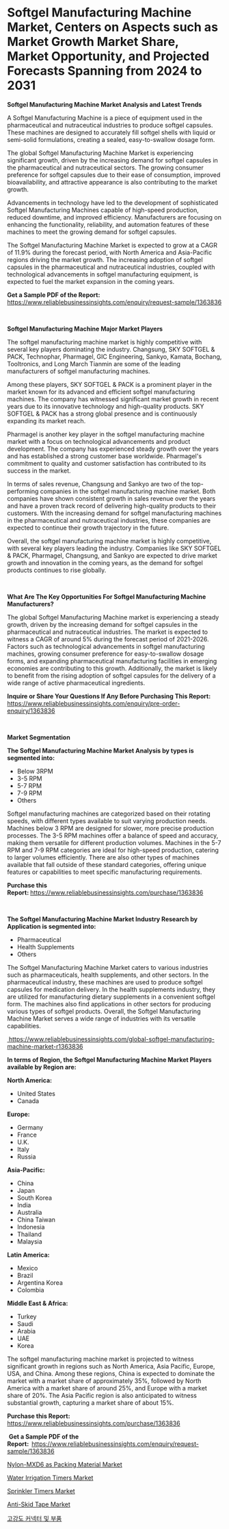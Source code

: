 <p><h1>Softgel Manufacturing Machine Market, Centers on Aspects such as Market Growth Market Share, Market Opportunity, and Projected Forecasts Spanning from 2024 to 2031</h1></p><p><strong>Softgel Manufacturing Machine Market Analysis and Latest Trends</strong></p>
<p><p>A Softgel Manufacturing Machine is a piece of equipment used in the pharmaceutical and nutraceutical industries to produce softgel capsules. These machines are designed to accurately fill softgel shells with liquid or semi-solid formulations, creating a sealed, easy-to-swallow dosage form.</p><p>The global Softgel Manufacturing Machine Market is experiencing significant growth, driven by the increasing demand for softgel capsules in the pharmaceutical and nutraceutical sectors. The growing consumer preference for softgel capsules due to their ease of consumption, improved bioavailability, and attractive appearance is also contributing to the market growth.</p><p>Advancements in technology have led to the development of sophisticated Softgel Manufacturing Machines capable of high-speed production, reduced downtime, and improved efficiency. Manufacturers are focusing on enhancing the functionality, reliability, and automation features of these machines to meet the growing demand for softgel capsules.</p><p>The Softgel Manufacturing Machine Market is expected to grow at a CAGR of 11.9% during the forecast period, with North America and Asia-Pacific regions driving the market growth. The increasing adoption of softgel capsules in the pharmaceutical and nutraceutical industries, coupled with technological advancements in softgel manufacturing equipment, is expected to fuel the market expansion in the coming years.</p></p>
<p><strong>Get a Sample PDF of the Report:&nbsp;</strong> <a href="https://www.reliablebusinessinsights.com/enquiry/request-sample/1363836">https://www.reliablebusinessinsights.com/enquiry/request-sample/1363836</a></p>
<p>&nbsp;</p>
<p><strong>Softgel Manufacturing Machine Major Market Players</strong></p>
<p><p>The softgel manufacturing machine market is highly competitive with several key players dominating the industry. Changsung, SKY SOFTGEL & PACK, Technophar, Pharmagel, GIC Engineering, Sankyo, Kamata, Bochang, Tooltronics, and Long March Tianmin are some of the leading manufacturers of softgel manufacturing machines.</p><p>Among these players, SKY SOFTGEL & PACK is a prominent player in the market known for its advanced and efficient softgel manufacturing machines. The company has witnessed significant market growth in recent years due to its innovative technology and high-quality products. SKY SOFTGEL & PACK has a strong global presence and is continuously expanding its market reach.</p><p>Pharmagel is another key player in the softgel manufacturing machine market with a focus on technological advancements and product development. The company has experienced steady growth over the years and has established a strong customer base worldwide. Pharmagel's commitment to quality and customer satisfaction has contributed to its success in the market.</p><p>In terms of sales revenue, Changsung and Sankyo are two of the top-performing companies in the softgel manufacturing machine market. Both companies have shown consistent growth in sales revenue over the years and have a proven track record of delivering high-quality products to their customers. With the increasing demand for softgel manufacturing machines in the pharmaceutical and nutraceutical industries, these companies are expected to continue their growth trajectory in the future.</p><p>Overall, the softgel manufacturing machine market is highly competitive, with several key players leading the industry. Companies like SKY SOFTGEL & PACK, Pharmagel, Changsung, and Sankyo are expected to drive market growth and innovation in the coming years, as the demand for softgel products continues to rise globally.</p></p>
<p>&nbsp;</p>
<p><strong>What Are The Key Opportunities For Softgel Manufacturing Machine Manufacturers?</strong></p>
<p><p>The global Softgel Manufacturing Machine market is experiencing a steady growth, driven by the increasing demand for softgel capsules in the pharmaceutical and nutraceutical industries. The market is expected to witness a CAGR of around 5% during the forecast period of 2021-2026. Factors such as technological advancements in softgel manufacturing machines, growing consumer preference for easy-to-swallow dosage forms, and expanding pharmaceutical manufacturing facilities in emerging economies are contributing to this growth. Additionally, the market is likely to benefit from the rising adoption of softgel capsules for the delivery of a wide range of active pharmaceutical ingredients.</p></p>
<p><strong>Inquire or Share Your Questions If Any Before Purchasing This Report:</strong> <a href="https://www.reliablebusinessinsights.com/enquiry/pre-order-enquiry/1363836">https://www.reliablebusinessinsights.com/enquiry/pre-order-enquiry/1363836</a></p>
<p>&nbsp;</p>
<p><strong>Market Segmentation</strong></p>
<p><strong>The Softgel Manufacturing Machine Market Analysis by types is segmented into:</strong></p>
<p><ul><li>Below 3RPM</li><li>3-5 RPM</li><li>5-7 RPM</li><li>7-9 RPM</li><li>Others</li></ul></p>
<p><p>Softgel manufacturing machines are categorized based on their rotating speeds, with different types available to suit varying production needs. Machines below 3 RPM are designed for slower, more precise production processes. The 3-5 RPM machines offer a balance of speed and accuracy, making them versatile for different production volumes. Machines in the 5-7 RPM and 7-9 RPM categories are ideal for high-speed production, catering to larger volumes efficiently. There are also other types of machines available that fall outside of these standard categories, offering unique features or capabilities to meet specific manufacturing requirements.</p></p>
<p><strong>Purchase this Report:&nbsp;</strong><a href="https://www.reliablebusinessinsights.com/purchase/1363836">https://www.reliablebusinessinsights.com/purchase/1363836</a></p>
<p>&nbsp;</p>
<p><strong>The Softgel Manufacturing Machine Market Industry Research by Application is segmented into:</strong></p>
<p><ul><li>Pharmaceutical</li><li>Health Supplements</li><li>Others</li></ul></p>
<p><p>The Softgel Manufacturing Machine Market caters to various industries such as pharmaceuticals, health supplements, and other sectors. In the pharmaceutical industry, these machines are used to produce softgel capsules for medication delivery. In the health supplements industry, they are utilized for manufacturing dietary supplements in a convenient softgel form. The machines also find applications in other sectors for producing various types of softgel products. Overall, the Softgel Manufacturing Machine Market serves a wide range of industries with its versatile capabilities.</p></p>
<p><a href="https://www.reliablebusinessinsights.com/global-softgel-manufacturing-machine-market-r1363836">&nbsp;https://www.reliablebusinessinsights.com/global-softgel-manufacturing-machine-market-r1363836</a></p>
<p><strong>In terms of Region, the Softgel Manufacturing Machine Market Players available by Region are:</strong></p>
<p>
    <p> <strong> North America: </strong>
        <ul>
            <li>United States</li>
            <li>Canada</li>
        </ul>
        </p> 
    <p> <strong> Europe: </strong>
        <ul>
            <li>Germany</li>
            <li>France</li>
            <li>U.K.</li>
            <li>Italy</li>
            <li>Russia</li>
        </ul>
        </p> 
    <p> <strong> Asia-Pacific: </strong>
        <ul>
            <li>China</li>
            <li>Japan</li>
            <li>South Korea</li>
            <li>India</li>
            <li>Australia</li>
            <li>China Taiwan</li>
            <li>Indonesia</li>
            <li>Thailand</li>
            <li>Malaysia</li>
        </ul>
        </p> 
    <p> <strong> Latin America: </strong>
        <ul>
            <li>Mexico</li>
            <li>Brazil</li>
            <li>Argentina Korea</li>
            <li>Colombia</li>
        </ul>
        </p> 
    <p> <strong> Middle East & Africa: </strong>
        <ul>
            <li>Turkey</li>
            <li>Saudi</li>
            <li>Arabia</li>
            <li>UAE</li>
            <li>Korea</li>
        </ul>
    </p>
    </p>
<p><p>The softgel manufacturing machine market is projected to witness significant growth in regions such as North America, Asia Pacific, Europe, USA, and China. Among these regions, China is expected to dominate the market with a market share of approximately 35%, followed by North America with a market share of around 25%, and Europe with a market share of 20%. The Asia Pacific region is also anticipated to witness substantial growth, capturing a market share of about 15%.</p></p>
<p><strong>Purchase this Report: </strong><a href="https://www.reliablebusinessinsights.com/purchase/1363836">https://www.reliablebusinessinsights.com/purchase/1363836</a></p>
<p>&nbsp;<strong>Get a Sample PDF of the Report:&nbsp;&nbsp;</strong><a href="https://www.reliablebusinessinsights.com/enquiry/request-sample/1363836">https://www.reliablebusinessinsights.com/enquiry/request-sample/1363836</a></p>
<p><strong></strong></p>
<p><p><a href="https://www.linkedin.com/pulse/insights-nylon-mxd6-packing-material-market-share-competitive-oauff?trackingId=Od%2BtGUWiZJCPjllujcAsAw%3D%3D">Nylon-MXD6 as Packing Material Market</a></p><p><a href="https://github.com/castoriffic/Market-Research-Report-List-5/blob/main/water-irrigation-timers-market.md">Water Irrigation Timers Market</a></p><p><a href="https://github.com/setiawananhar13/Market-Research-Report-List-1/blob/main/sprinkler-timers-market.md">Sprinkler Timers Market</a></p><p><a href="https://www.linkedin.com/pulse/global-anti-skid-tape-market-projected-grow-cagr-104-forcasted-4grff?trackingId=vPNOd1X9u05nmd04dtvWrw%3D%3D">Anti-Skid Tape Market</a></p><p><a href="https://github.com/mpodehpw07370073/Market-Research-Report-List-2/blob/main/5063106177159.md">고강도 커넥터 및 부품</a></p></p>